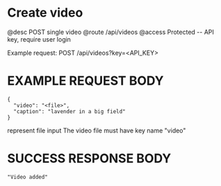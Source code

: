 # Create video
@desc POST single video
@route /api/videos
@access Protected -- API key, require user login

Example request: POST /api/videos?key=<API_KEY>

# EXAMPLE REQUEST BODY
```
{
  "video": "<file>",
  "caption": "lavender in a big field"
}
```

<file> represent file input
The video file must have key name "video"

# SUCCESS RESPONSE BODY
```
"Video added"
```